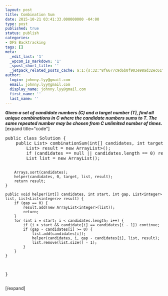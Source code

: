 ```yaml
---
layout: post
title: Combination Sum
date: 2015-10-21 03:41:33.000000000 -04:00
type: post
published: true
status: publish
categories:
- DFS Backtracking
tags: []
meta:
  _edit_last: '1'
  _wpcom_is_markdown: '1'
  _spost_short_title: ''
  _jetpack_related_posts_cache: a:1:{s:32:"8f6677c9d6b0f903e98ad32ec61f8deb";a:2:{s:7:"expires";i:1462824368;s:7:"payload";a:3:{i:0;a:1:{s:2:"id";i:339;}i:1;a:1:{s:2:"id";i:1302;}i:2;a:1:{s:2:"id";i:536;}}}}
author:
  login: johnny.lyy@gmail.com
  email: johnny.lyy@gmail.com
  display_name: johnny.lyy@gmail.com
  first_name: ''
  last_name: ''
---
```

<p><strong><em>Given a set of candidate numbers (C) and a target number (T), find all unique combinations in C where the candidate numbers sums to T. The same repeated number may be chosen from C unlimited number of times.</em></strong><br />
[expand title="code"]</p>
<pre>
public class Solution {
    public List<List<integer>> combinationSum(int[] candidates, int target) {
        List<List<integer>> result = new ArrayList<List<integer>>();
        if (candidates == null || candidates.length == 0) return result;
        List<integer> list = new ArrayList<integer>();
        
        Arrays.sort(candidates);
        helper(candidates, 0, target, list, result);
        return result;
    }
    
    public void helper(int[] candidates, int start, int gap, List<integer> list, List<List<integer>> result) {
        if (gap == 0) {
            result.add(new ArrayList<integer>(list));
            return;
        }        
        for (int i = start; i < candidates.length; i++) {
            if (i > start && candidate[i] == candidates[i - 1]) continue;
            if (gap - candidates[i] >= 0) {
                list.add(candidates[i]);
                helper(candidates, i, gap - candidates[i], list, result);
                list.remove(list.size() - 1);
            }
        }
    }
}
</integer></integer></integer></integer></integer></integer></integer></integer></pre>
<p>[/expand]</p>
